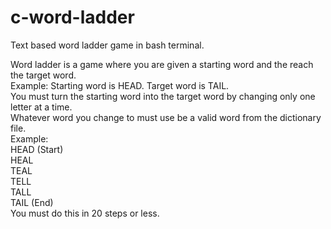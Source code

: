 # c-word-ladder
Text based word ladder game in bash terminal.<br>

Word ladder is a game where you are given a starting word and the reach the target word.<br>
Example: Starting word is HEAD. Target word is TAIL.<br>
You must turn the starting word into the target word by changing only one letter at a time.<br>
Whatever word you change to must use be a valid word from the dictionary file.<br>
Example:<br>
HEAD (Start)<br>
HEAL<br>
TEAL<br>
TELL<br>
TALL<br>
TAIL (End)<br>
You must do this in 20 steps or less.
